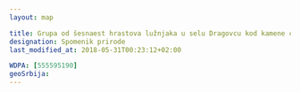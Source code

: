 ```yaml
---
layout: map

title: Grupa od šesnaest hrastova lužnjaka u selu Dragovcu kod kamene ćuprije
designation: Spomenik prirode
last_modified_at: 2018-05-31T00:23:12+02:00

WDPA: [555595190]
geoSrbija:
---
```

